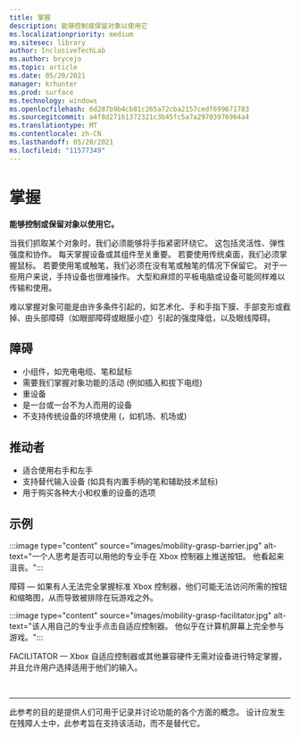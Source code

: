```yaml
---
title: 掌握
description: 能够控制或保留对象以使用它
ms.localizationpriority: medium
ms.sitesec: library
author: InclusiveTechLab
ms.author: brycejo
ms.topic: article
ms.date: 05/20/2021
manager: krhunter
ms.prod: surface
ms.technology: windows
ms.openlocfilehash: 6d287b9b4cb81c265a72cba2157cedf699671783
ms.sourcegitcommit: a4f8d271b1372321c3b45fc5a7a29703976964a4
ms.translationtype: MT
ms.contentlocale: zh-CN
ms.lasthandoff: 05/20/2021
ms.locfileid: "11577349"
---
```

# <a name="grasp"></a>掌握

**能够控制或保留对象以使用它。**

当我们抓取某个对象时，我们必须能够将手指紧密环绕它。 这包括灵活性、弹性强度和协作。 每天掌握设备或其组件至关重要。 若要使用传统桌面，我们必须掌握鼠标。 若要使用笔或触笔，我们必须在没有笔或触笔的情况下保留它。 对于一些用户来说，手持设备也很难操作。 大型和麻烦的平板电脑或设备可能同样难以传输和使用。

难以掌握对象可能是由许多条件引起的，如艺术化、手和手指下膜、手部变形或截掉、由头部障碍（如眼部障碍或眼膜小症）引起的强度降低，以及眼线障碍。

## <a name="barriers"></a>障碍

* 小组件，如充电电缆、笔和鼠标
* 需要我们掌握对象功能的活动 (例如插入和拔下电缆) 
* 重设备
* 是一台或一台不为人而用的设备
* 不支持传统设备的环境使用 (，如机场、机场或) 

## <a name="facilitators"></a>推动者

* 适合使用右手和左手
* 支持替代输入设备 (如具有内置手柄的笔和辅助技术鼠标) 
* 用于购买各种大小和权重的设备的选项

## <a name="examples"></a>示例

:::image type="content" source="images/mobility-grasp-barrier.jpg" alt-text="一个人思考是否可以用他的专业手在 Xbox 控制器上推送按钮。 他看起来沮丧。":::

障碍 — 如果有人无法完全掌握标准 Xbox 控制器，他们可能无法访问所需的按钮和缩略图，从而导致被排除在玩游戏之外。

:::image type="content" source="images/mobility-grasp-facilitator.jpg" alt-text="该人用自己的专业手点击自适应控制器。 他似乎在计算机屏幕上完全参与游戏。":::

FACILITATOR — Xbox 自适应控制器或其他兼容硬件无需对设备进行特定掌握，并且允许用户选择适用于他们的输入。


&nbsp;

[comment]: # (Footer 语句)
___
此参考的目的是提供人们可用于记录并讨论功能的各个方面的概念。 设计应发生在残障人士中，此参考旨在支持该活动，而不是替代它。 